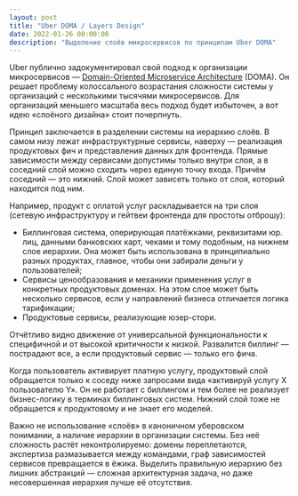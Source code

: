 ```yaml
---
layout: post
title: "Uber DOMA / Layers Design"
date: 2022-01-26 00:00:00
description: "Выделение слоёв микросервисов по принципам Uber DOMA"
---
```


Uber публично задокументировал свой подход к организации микросервисов —
[Domain-Oriented Microservice
Architecture](https://eng.uber.com/microservice-architecture/) (DOMA). Он
решает проблему колоссального возрастания сложности системы у организаций с
несколькими тысячями микросервисов. Для организаций меньшего масштаба весь
подход будет избыточен, а вот идею «слоёного дизайна» стоит почерпнуть.

Принцип заключается в разделении системы на иерархию слоёв. В самом низу лежат
инфраструктурные сервисы, наверху — реализация продуктовых фич и представления
данных для фронтенда. Прямые зависимости между сервисами допустимы только
внутри слоя, а в соседний слой можно сходить через единую точку входа. Причём
соседний — это нижний. Слой может зависеть только от слоя, который находится
под ним.

Например, продукт с оплатой услуг раскладывается на три слоя (сетевую
инфраструктуру и гейтвеи фронтенда для простоты отброшу):

- Биллинговая система, оперирующая платёжками, реквизитами юр. лиц, данными
  банковских карт, чеками и тому подобным, на нижнем слое иерархии. Она может
  быть использована в принципиально разных продуктах, главное, чтобы они
  забирали деньги у пользователей;
- Сервисы ценообразования и механики применения услуг в конкретных продуктовых
  доменах. На этом слое может быть несколько сервисов, если у направлений
  бизнеса отличается логика тарификации;
- Продуктовые сервисы, реализующие юзер-стори.

Отчётливо видно движение от универсальной функциональности к специфичной и от
высокой критичности к низкой. Развалится биллинг — пострадают все, а если
продуктовый сервис — только его фича.

Когда пользователь активирует платную услугу, продуктовый слой обращается
только к соседу ниже запросами вида «активируй услугу X пользователю Y». Он не
работает с биллингом и тем более не реализует бизнес-логику в терминах
биллинговых систем. Нижний слой тоже не обращается к продуктовому и не знает
его моделей.

Важно не использование «слоёв» в каноничном уберовском понимании, а наличие
иерархии в организации системы. Без неё сложность растёт неконтролируемо:
домены переплетаются, экспертиза размазывается между командами, граф
зависимостей сервисов превращается в ёжика. Выделить правильную иерархию без
лишних абстракций — сложная архитектурная задача, но даже несовершенная
иерархия лучше её отсутствия.
